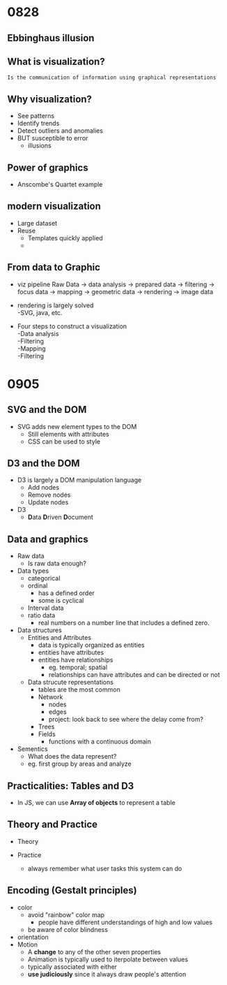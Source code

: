 # 0828
## Ebbinghaus illusion
## What is visualization?
    Is the communication of information using graphical representations
## Why visualization?
* See patterns
* Identify trends
* Detect outliers and anomalies
* BUT susceptible to error
    * illusions
## Power of graphics
* Anscombe's Quartet example
## modern visualization
* Large dataset
* Reuse
    * Templates quickly applied
    *

## From data to Graphic
 * viz pipeline
 Raw Data -> data analysis -> prepared data -> filtering -> focus data -> mapping -> geometric data -> rendering -> image data
* rendering is largely solved\
    -SVG, java, etc.

* Four steps to construct a visualization\
    -Data analysis\
    -Filtering\
    -Mapping\
    -Filtering

# 0905
## SVG and the DOM
* SVG adds new element types to the DOM
    * Still elements with attributes
    * CSS can be used to style 

## D3 and the DOM
* D3 is largely a DOM manipulation language
    * Add nodes
    * Remove nodes
    * Update nodes
* D3
    * **D**ata **D**riven **D**ocument

## Data and graphics
* Raw data
    * Is raw data enough?
* Data types
    * categorical
    * ordinal
        * has a defined order
        * some is cyclical
    * Interval data
    * ratio data
        * real numbers on a number line that includes a defined zero.
* Data structures
    * Entities and Attributes
        * data is typically organized as entities
        * entities have attributes
        * entities have relationships
            * eg. temporal; spatial
            * relationships can have attributes and can be directed or not
    * Data strucute representations
        * tables are the most common
        * Network
            * nodes
            * edges
            * project: look back to see where the delay come from?
        * Trees
        * Fields
            * functions with a continuous domain
* Sementics
    * What does the data represent?
    * eg. first group by areas and analyze

## Practicalities: Tables and D3
* In JS, we can use **Array of objects** to represent a table

## Theory and Practice
* Theory

* Practice
    * always remember what user tasks this system can do

## Encoding (Gestalt principles)
* color
    * avoid "rainbow" color map
        * people have different understandings of high and low values
    * be aware of color blindness
* orientation
* Motion
    * A **change** to any of the other seven properties
    * Animation is typically used to iterpolate between values
    * typically associated with either
    * **use judiciously** since it always draw people's attention

